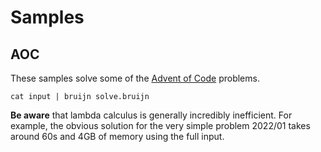 # Samples

## AOC

These samples solve some of the [Advent of
Code](https://adventofcode.com) problems.

    cat input | bruijn solve.bruijn

**Be aware** that lambda calculus is generally incredibly inefficient.
For example, the obvious solution for the very simple problem 2022/01
takes around 60s and 4GB of memory using the full input.
